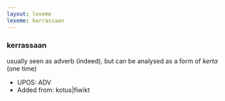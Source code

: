 ```yaml
---
layout: lexeme
lexeme: kerrassaan
---
```


###  kerrassaan

usually seen as adverb (indeed), but can be analysed as a form of *kerta* (one time)
* UPOS:  ADV
* Added from:  kotus|fiwikt

